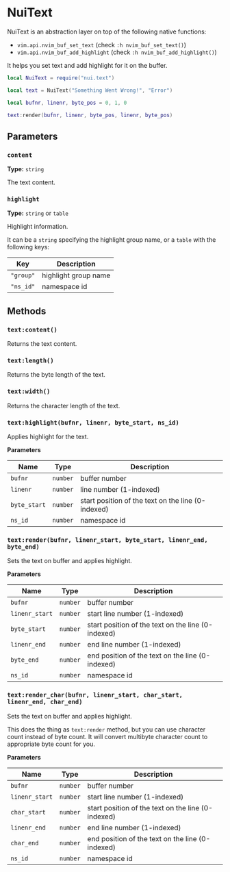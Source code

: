 # NuiText

NuiText is an abstraction layer on top of the following native functions:

- `vim.api.nvim_buf_set_text` (check `:h nvim_buf_set_text()`)
- `vim.api.nvim_buf_add_highlight` (check `:h nvim_buf_add_highlight()`)

It helps you set text and add highlight for it on the buffer.

```lua
local NuiText = require("nui.text")

local text = NuiText("Something Went Wrong!", "Error")

local bufnr, linenr, byte_pos = 0, 1, 0

text:render(bufnr, linenr, byte_pos, linenr, byte_pos)
```

## Parameters

### `content`

**Type:** `string`

The text content.

### `highlight`

**Type:** `string` or `table`

Highlight information.

It can be a `string` specifying the highlight group name,
or a `table` with the following keys:

| Key       | Description          |
| --------- | -------------------- |
| `"group"` | highlight group name |
| `"ns_id"` | namespace id         |

## Methods

### `text:content()`

Returns the text content.

### `text:length()`

Returns the byte length of the text.

### `text:width()`

Returns the character length of the text.

### `text:highlight(bufnr, linenr, byte_start, ns_id)`

Applies highlight for the text.

**Parameters**

| Name         | Type     | Description                                        |
| ------------ | -------- | -------------------------------------------------- |
| `bufnr`      | `number` | buffer number                                      |
| `linenr`     | `number` | line number (1-indexed)                            |
| `byte_start` | `number` | start position of the text on the line (0-indexed) |
| `ns_id`      | `number` | namespace id                                       |

### `text:render(bufnr, linenr_start, byte_start, linenr_end, byte_end)`

Sets the text on buffer and applies highlight.

**Parameters**

| Name           | Type     | Description                                        |
| -------------- | -------- | -------------------------------------------------- |
| `bufnr`        | `number` | buffer number                                      |
| `linenr_start` | `number` | start line number (1-indexed)                      |
| `byte_start`   | `number` | start position of the text on the line (0-indexed) |
| `linenr_end`   | `number` | end line number (1-indexed)                        |
| `byte_end`     | `number` | end position of the text on the line (0-indexed)   |
| `ns_id`        | `number` | namespace id                                       |

### `text:render_char(bufnr, linenr_start, char_start, linenr_end, char_end)`

Sets the text on buffer and applies highlight.

This does the thing as `text:render` method, but you can use character count
instead of byte count. It will convert multibyte character count to appropriate
byte count for you.

**Parameters**

| Name           | Type     | Description                                        |
| -------------- | -------- | -------------------------------------------------- |
| `bufnr`        | `number` | buffer number                                      |
| `linenr_start` | `number` | start line number (1-indexed)                      |
| `char_start`   | `number` | start position of the text on the line (0-indexed) |
| `linenr_end`   | `number` | end line number (1-indexed)                        |
| `char_end`     | `number` | end position of the text on the line (0-indexed)   |
| `ns_id`        | `number` | namespace id                                       |
